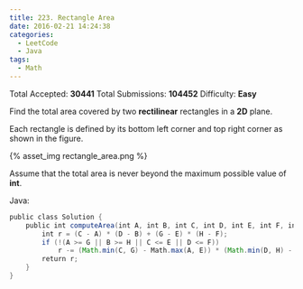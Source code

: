 ```yaml
---
title: 223. Rectangle Area
date: 2016-02-21 14:24:38
categories:
  - LeetCode
  - Java
tags:
  - Math
---
```


Total Accepted: **30441**
Total Submissions: **104452**
Difficulty: **Easy**

Find the total area covered by two **rectilinear** rectangles in a **2D** plane.

Each rectangle is defined by its bottom left corner and top right corner as shown in the figure.

{% asset_img rectangle_area.png %}

Assume that the total area is never beyond the maximum possible value of **int**.

<!-- more -->

Java:

``` java
public class Solution {
    public int computeArea(int A, int B, int C, int D, int E, int F, int G, int H) {
        int r = (C - A) * (D - B) + (G - E) * (H - F);
        if (!(A >= G || B >= H || C <= E || D <= F))
            r -= (Math.min(C, G) - Math.max(A, E)) * (Math.min(D, H) - Math.max(B, F));
        return r;
    }
}
```